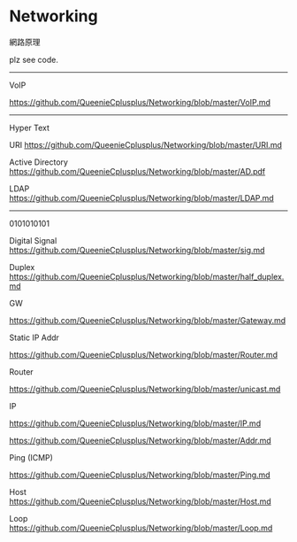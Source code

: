 # Networking
網路原理

plz see code.

----------------------------------
VoIP

https://github.com/QueenieCplusplus/Networking/blob/master/VoIP.md

----------------------------------
Hyper Text

URI https://github.com/QueenieCplusplus/Networking/blob/master/URI.md

Active Directory https://github.com/QueenieCplusplus/Networking/blob/master/AD.pdf

LDAP https://github.com/QueenieCplusplus/Networking/blob/master/LDAP.md

----------------------------------
0101010101

Digital Signal https://github.com/QueenieCplusplus/Networking/blob/master/sig.md

Duplex https://github.com/QueenieCplusplus/Networking/blob/master/half_duplex.md

GW 

https://github.com/QueenieCplusplus/Networking/blob/master/Gateway.md

Static IP Addr

https://github.com/QueenieCplusplus/Networking/blob/master/Router.md

Router 

https://github.com/QueenieCplusplus/Networking/blob/master/unicast.md

IP 

https://github.com/QueenieCplusplus/Networking/blob/master/IP.md

https://github.com/QueenieCplusplus/Networking/blob/master/Addr.md

Ping (ICMP)

https://github.com/QueenieCplusplus/Networking/blob/master/Ping.md

Host https://github.com/QueenieCplusplus/Networking/blob/master/Host.md

Loop https://github.com/QueenieCplusplus/Networking/blob/master/Loop.md


